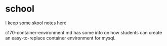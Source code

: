 # school
I keep some skool notes here

c170-container-environment.md has some info on how students can create an easy-to-replace container environment for mysql.
